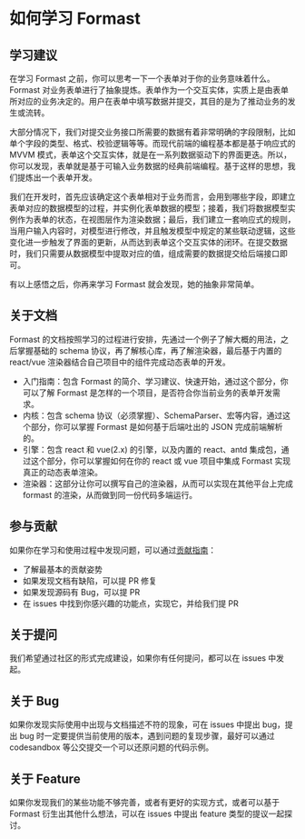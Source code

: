# 如何学习 Formast

## 学习建议

在学习 Formast 之前，你可以思考一下一个表单对于你的业务意味着什么。Formast 对业务表单进行了抽象提炼。表单作为一个交互实体，实质上是由表单所对应的业务决定的。用户在表单中填写数据并提交，其目的是为了推动业务的发生或流转。

大部分情况下，我们对提交业务接口所需要的数据有着非常明确的字段限制，比如单个字段的类型、格式、校验逻辑等等。而现代前端的编程基本都是基于响应式的 MVVM 模式，表单这个交互实体，就是在一系列数据驱动下的界面更迭。所以，你可以发现，表单就是基于可输入业务数据的经典前端编程。基于这样的思想，我们提炼出一个表单开发。

我们在开发时，首先应该确定这个表单相对于业务而言，会用到哪些字段，即建立表单对应的数据模型的过程，并实例化表单数据的模型；接着，我们将数据模型实例作为表单的状态，在视图层作为渲染数据；最后，我们建立一套响应式的规则，当用户输入内容时，对模型进行修改，并且触发模型中规定的某些联动逻辑，这些变化进一步触发了界面的更新，从而达到表单这个交互实体的闭环。在提交数据时，我们只需要从数据模型中提取对应的值，组成需要的数据提交给后端接口即可。

有以上感悟之后，你再来学习 Formast 就会发现，她的抽象非常简单。

## 关于文档

Formast 的文档按照学习的过程进行安排，先通过一个例子了解大概的用法，之后掌握基础的 schema 协议，再了解核心库，再了解渲染器，最后基于内置的 react/vue 渲染器结合自己项目中的组件完成动态表单的开发。

- 入门指南：包含 Formast 的简介、学习建议、快速开始，通过这个部分，你可以了解 Formast 是怎样的一个项目，是否符合你当前业务的表单开发需求。
- 内核：包含 schema 协议（必须掌握）、SchemaParser、宏等内容，通过这个部分，你可以掌握 Formast 是如何基于后端吐出的 JSON 完成前端解析的。
- 引擎：包含 react 和 vue(2.x) 的引擎，以及内置的 react、antd 集成包，通过这个部分，你可以掌握如何在你的 react 或 vue 项目中集成 Formast 实现真正的动态表单渲染。
- 渲染器：这部分让你可以撰写自己的渲染器，从而可以实现在其他平台上完成 formast 的渲染，从而做到同一份代码多端运行。


## 参与贡献

如果你在学习和使用过程中发现问题，可以通过[贡献指南](contribute.md)：

- 了解最基本的贡献姿势
- 如果发现文档有缺陷，可以提 PR 修复
- 如果发现源码有 Bug，可以提 PR
- 在 issues 中找到你感兴趣的功能点，实现它，并给我们提 PR

## 关于提问

我们希望通过社区的形式完成建设，如果你有任何提问，都可以在 issues 中发起。

## 关于 Bug

如果你发现实际使用中出现与文档描述不符的现象，可在 issues 中提出 bug，提出 bug 时一定要提供当前使用的版本，遇到问题的复现步骤，最好可以通过 codesandbox 等公交提交一个可以还原问题的代码示例。

## 关于 Feature

如果你发现我们的某些功能不够完善，或者有更好的实现方式，或者可以基于 Formast 衍生出其他什么想法，可以在 issues 中提出 feature 类型的提议一起探讨。

